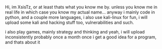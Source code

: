 Hi, im XsisTz,
or at least thats what you know me by.
unless you know me in real life in which case you know my actual name...
anyway i mainly code in python, and a couple more languages,
i also use kali-linux for fun, i will upload some kali and hacking stuff
too, vulnerabilities and such.

i also play games, mainly strategy and thinking
and yeah, i will upload inconsistently probably once a month
once i get a good idea for a program, and thats about it
